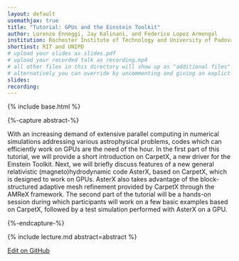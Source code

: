 ```yaml
---
layout: default
usemathjax: true
title: "Tutorial: GPUs and the Einstein Toolkit"
author: Lorenzo Ennoggi, Jay Kalinani, and Federico Lopez Armengol
institution: Rochester Institute of Technology and University of Padova 
shortinst: RIT and UNIPD
# upload your slides as slides.pdf
# upload your recorded talk as recording.mp4
# all other files in this directory will show up as "additional files"
# alternatively you can override by uncommenting and giving an explict URL:
slides: 
recording: 
---
```

{% include base.html %}

{%-capture abstract-%}

With an increasing demand of extensive parallel computing in numerical
simulations addressing various astrophysical problems, codes which can
efficiently work on GPUs are the need of the hour. In the first part
of this tutorial, we will provide a short introduction on CarpetX, a
new driver for the Einstein Toolkit. Next, we will briefly discuss
features of a new general relativistic (magneto)hydrodynamic code
AsterX, based on CarpetX, which is designed to work on GPUs. AsterX
also takes advantage of the block-structured adaptive mesh refinement
provided by CarpetX through the AMReX framework. The second part of
the tutorial will be a hands-on session during which participants will
work on a few basic examples based on CarpetX, followed by a test
simulation performed with AsterX on a GPU.

{%-endcapture-%}

<div class="col-xs-12" markdown="1">
{% include lecture.md abstract=abstract %}

[Edit on GitHub](https://github.com/EinsteinToolkit/et2021uiuc/edit/master/{{page.path}})
</div>
